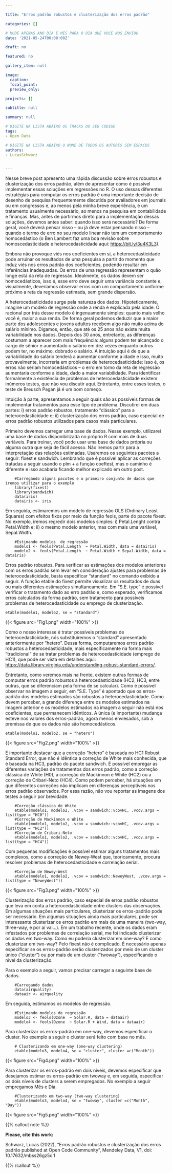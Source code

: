 ```yaml
---

title: "Erros padrão robustos e clusterização dos erros padrão"

categories: []

# MUDE APENAS ANO DIA E MES PARA O DIA QUE VOCE NOS ENVIOU
date: '2021-05-24T00:00:00Z' 

draft: no

featured: no

gallery_item: null

image:
  caption: 
  focal_point: 
  preview_only: 

projects: []

subtitle: null

summary: null

# DIGITE NA LISTA ABAIXO OS TRACKS DO SEU CODIGO
tags: 
- Open Data

# DIGITE NA LISTA ABAIXO O NOME DE TODOS OS AUTORES SEM ESPACOS
authors:
- LucasSchwarz


---
```


Nesse breve post apresento uma rápida discussão sobre erros robustos e clusterização dos erros padrão, além de apresentar como é possível implementar essas soluções em regressões no R.   O uso dessas diferentes estratégias para computar os erros padrão é uma importante decisão de desenho de pesquisa frequentemente discutida por avaliadores em journals ou em congressos e, ao menos pela minha breve experiência, é um tratamento usualmente necessário, ao menos na pesquisa em contabilidade e finanças. Mas, antes de partirmos direto para a implementação dessas soluções, devemos antes saber: quando isso será necessário? De forma geral, você deverá pensar nisso – ou já deve estar pensando nisso – quando o termo de erro no seu modelo linear não tem um comportamento homocedástico (o Ben Lambert faz uma boa revisão sobre homoscedasticidade e heterocedasticidade aqui: https://bit.ly/3u4K3L3). 

Embora não provoque viés nos coeficientes em si, a heterocedasticidade pode arruinar os resultados de uma pesquisa a partir do momento que induz viés nos erros padrão dos coeficientes, podendo resultar em inferências inadequadas. Os erros de uma regressão representam o quão longe está da reta de regressão. Idealmente, os dados devem ser homocedásticos, isso é, esse erro deve seguir uma variância constante e, visualmente, deveríamos observar erros com um comportamento uniforme próximo a reta da regressão estimada, sem grande dispersão. 

A heterocedasticidade surge pela natureza dos dados. Hipoteticamente, imagine um modelo de regressão onde a renda é explicada pela idade. O racional por trás desse modelo é ingenuamente simples:  quanto mais velho você é, maior a sua renda. De forma geral podemos deduzir que a maior parte dos adolescentes e jovens adultos recebem algo não muito acima do salário mínimo. Digamos, então, que até os 25 anos não existe muita variabilidade nos dados. Depois dos 30 anos, entretanto, as diferenças costumam a aparecer com mais frequência: alguns podem ter alcançado o cargo de sênior e aumentado o salário em dez vezes enquanto outros podem ter, no máximo, dobrado o salário. A intuição aqui é de que a variabilidade do salário tenderá a aumentar conforme a idade e isso, muito provavelmente, incorreria em problemas de heterocedasticidade: isso é, os erros não seriam homocedásticos – o erro em torno da reta de regressão aumentaria conforme a idade, dado a maior variabilidade. Para identificar formalmente a existência de problemas de heterocedasticidade existem inúmeros testes, que não vou discutir aqui. Entretanto, entre esses testes, o teste de Breusch Pagan já é um bom começo.

Intuição à parte, apresentamos a seguir quais são as possíveis formas de implementar tratamentos para esse tipo de problema. Discutirei em duas partes: i) erros padrão robustos, tratamento “clássico” para a heterocedasticidade e; ii) clusterização dos erros padrão, caso especial de erros padrão robustos utilizados para casos mais particulares. 

Primeiro devemos carregar uma base de dados. Nesse exemplo, utilizarei uma base de dados disponibilizada no próprio R com mais de duas variáveis. Para treinar, você pode usar uma base de dados própria ou alguma outra que seja de fácil acesso. Não iremos partir para a interpretação das relações estimadas. Usaremos os seguintes pacotes a seguir: fixest e sandwich. Lembrando que é possível aplicar as correções tratadas a seguir usando o plm + a função coeftest, mas o caminho é diferente e isso acabaria ficando melhor explicado em outro post.


		#Carregando alguns pacotes e o primeiro conjunto de dados que iremos utilizar para o exemplo 
		library(fixest)
		library(sandwich)
		data(iris)
		datairis <- iris

Em seguida, estimaremos um modelo de regressão OLS (Ordinary Least Squares) com efeitos fixos por meio da função feols, parte do pacote fixest. No exemplo, iremos regredir dois modelos simples: i) Petal.Lenght contra Petal.Width e; ii) o mesmo modelo anterior, mas com mais uma variável, Sepal.Width. 

		#Estimando modelos  de regressão
		modelo1 <- feols(Petal.Length  ~ Petal.Width, data = datairis)
		modelo2 <- feols(Petal.Length  ~ Petal.Width + Sepal.Width, data = datairis)


Erros padrão robustos. Para verificar as estimações dos modelos anteriores com os erros padrão sem levar em consideração ajustes para problemas de heterocedasticidade, basta especificar “standard” no comando exibido a seguir. A função etable do fixest permite visualizar os resultados de duas ou mais diferentes estimações simultaneamente. Em “S.E. type” é possível verificar o tratamento dado ao erro padrão e, como esperado, verificamos erros calculados da forma padrão, sem tratamento para possíveis problemas de heterocedasticidade ou emprego de clusterização.


	etable(modelo1, modelo2, se = "standard")

{{< figure src="Fig1.png" width="100%" >}}  


Como o nosso interesse é tratar possíveis problemas de heterocedasticidade, nós substituiremos o “standard” apresentado anteriormente por “hetero”. Dessa forma, computaremos erros padrão robustos a heterocedasticidade, mais especificamente na forma mais “tradicional” de se tratar problemas de heterocedasticidade (emprego de HC1), que pode ser vista em detalhes aqui: https://data.library.virginia.edu/understanding-robust-standard-errors/. 

Entretanto, como veremos mais na frente, existem outras formas de computar erros padrão robustos a heterocedasticidade (HC2, HC3, entre outras, que se diferenciam pela forma de se calcular). Como é possível observar na imagem a seguir, em “S.E. Type” é apontado que os erros-padrão dos modelos estimados são robustos a heterocedasticidade. Como devem perceber, a grande diferença entre os modelos estimados na imagem anterior e os modelos estimados na imagem a seguir não está nos coeficientes, que permanecem idênticos. A única (e importante) mudança esteve nos valores dos erros-padrão, agora menos enviesados, sob a premissa de que os dados não são homocedásticos. 

	etable(modelo1, modelo2, se = "hetero")

{{< figure src="Fig2.png" width="100%" >}}  


É importante destacar que a correção “hetero” é baseada no HC1 Robust Standard Error, que não é idêntica a correção de White mais conhecida, que é baseada na HC3, padrão do pacote sandwich. É possível empregar as diferentes variações de tratamentos dos erros padrão, como a correção clássica de White (H0), a correção de Mackinnon e White (HC2) ou a correção de Cribari-Neto (HC4). Como podem perceber, há situações em que diferentes correções não implicam em diferenças perceptíveis nos erros padrão observados. Por essa razão, não vou reportar as imagens dos testes a seguir por brevidade. 


		#Correção clássica de White
		etable(modelo1, modelo2, .vcov = sandwich::vcovHC, .vcov.args = list(type = "HC0"))
		#Correção de Mackinnon e White
		etable(modelo1, modelo2, .vcov = sandwich::vcovHC, .vcov.args = list(type = "HC2"))
		#Correção de Cribari-Neto
		etable(modelo1, modelo2, .vcov = sandwich::vcovHC, .vcov.args = list(type = "HC4"))

Com pequenas modificações é possível estimar alguns tratamentos mais complexos, como a correção de Newey-West que, teoricamente, procura resolver problemas de heterocedasticidade e correlação serial.

		#Correção de Newey-West
		etable(modelo1, modelo2, .vcov = sandwich::NeweyWest, .vcov.args = list(type = "NeweyWest"))


{{< figure src="Fig3.png" width="100%" >}}  


Clusterização dos erros padrão, caso especial de erros padrão robustos que leva em conta a heterocedasticidade entre clusters das observações. Em algumas situações mais particulares, clusterizar os erros-padrão pode ser necessário. Em algumas situações ainda mais particulares, pode ser interessante clusterizar os erros padrão em mais de uma maneira (two-way, three-way, e por aí vai...). Em um trabalho recente, onde os dados eram infestados por problemas de correlação serial, me foi indicado clusterizar os dados em two-way. Como eu poderia clusterizar em one-way? E como clusterizar em two-way? Pelo fixest não é complicado. É necessário apenas especificar se os erros-padrão serão clusterizados por meio de um cluster único (“cluster”) ou por mais de um cluster (“twoway”), especificando o nível da clusterização.  

Para o exemplo a seguir, vamos precisar carregar a seguinte base de dados.

		#Carregando dados
		data(airquality)
		dataair <- airquality

Em seguida, estimamos os modelos de regressão.

		#Estimando modelos de regressão
		modelo3 <- feols(Ozone  ~ Solar.R, data = dataair)
		modelo4 <- feols(Ozone  ~ Solar.R + Wind, data = dataair)

Para clusterizar os erros-padrão em one-way, devemos especificar o cluster. No exemplo a seguir o cluster será feito com base no mês. 

		# Clusterizando em one-way (one-way clustering)
		etable(modelo3, modelo4, se = "cluster", cluster =c("Month"))

{{< figure src="Fig4.png" width="100%" >}}  

Para clusterizar os erros-padrão em dois níveis, devemos especificar que desejamos estimar os erros-padrão em twoway e, em seguida, especificar os dois níveis de clusters a serem empregados. No exemplo a seguir empregamos Mês e Dia.

		#Clusterizando em two-way (two-way clustering) 
		etable(modelo3, modelo4, se = "twoway", cluster =c("Month", "Day"))

{{< figure src="Fig5.png" width="100%" >}}  




{{% callout note %}}

**Please, cite this work:**

Schwarz, Lucas (2022), “Erros padrão robustos e clusterização dos erros padrão published at Open Code Community”, Mendeley Data, V1, doi: 10.17632/mbss26gz5c.1

{{% /callout %}}

